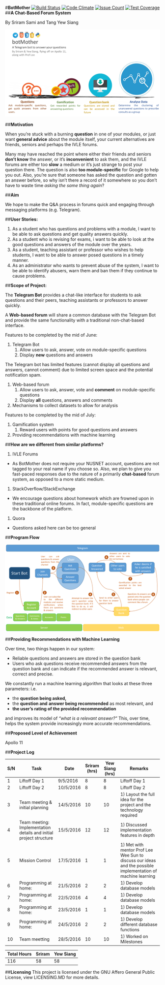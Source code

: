 #**BotMother**
[![Build Status](https://travis-ci.org/yewsiang/botmother.svg?branch=master)](https://travis-ci.org/yewsiang/botmother)
[![Code Climate](https://codeclimate.com/github/yewsiang/botmother/badges/gpa.svg)](https://codeclimate.com/github/yewsiang/botmother)
[![Issue Count](https://codeclimate.com/github/yewsiang/botmother/badges/issue_count.svg)](https://codeclimate.com/github/yewsiang/botmother)
[![Test Coverage](https://codeclimate.com/github/yewsiang/botmother/badges/coverage.svg)](https://codeclimate.com/github/yewsiang/botmother/coverage)
##**A Chat-Based Forum System**

By Sriram Sami and Tang Yew Siang

![orbital_slide.png](assets/orbital_slide.png)

##**Motivation**

When you’re stuck with a burning **question** in one of your modules, or just want **general advice** about the module itself, your current alternatives are friends, seniors and perhaps the IVLE forums.

Many may have reached the point where either their friends and seniors **don’t know** the answer, or it’s **inconvenient** to ask them, and the IVLE forums are either too **slow** a medium or it’s just strange to post your question there. The question is also **too module-specific** for Google to help you out. Also, you’re sure that someone has asked the question and gotten an answer before, so why isn’t there a record of it somewhere so you don’t have to waste time _asking the same thing again_?

##**Aim**

We hope to make the Q&A process in forums quick and engaging through messaging platforms (e.g. Telegram).

##**User Stories:**

1.  As a student who has questions and problems with a module, I want to be able to ask questions and get quality answers quickly.
2.  As a student who is revising for exams, i want to be able to look at the good questions and answers of the module over the years.
3.  As a student, teaching assistant or professor who wishes to help students, I want to be able to answer posed questions in a timely manner.
4.  As an administrator who wants to prevent abuse of the system, I want to be able to identify abusers, warn them and ban them if they continue to cause problems.

##**Scope of Project:**

The **Telegram Bot** provides a chat-like interface for students to ask questions and their peers, teaching assistants or professors to answer quickly.

A **Web-based forum** will share a common database with the Telegram Bot and provide the same functionality with a traditional non-chat-based interface.

Features to be completed by the mid of June:

1.  Telegram Bot
    1.  Allow users to ask, answer, vote on module-specific questions
    2.  Display **new** questions and answers

The Telegram bot has limited features (cannot display all questions and answers, cannot comment) due to limited screen space and the potential notification spam.

1.  Web-based forum
    1.  Allow users to ask, answer, vote and **comment** on module-specific questions
    2.  Display **all** questions, answers and comments
2.  Mechanisms to collect datasets to allow for analysis

Features to be completed by the mid of July:

1.  Gamification system
    1.  Reward users with points for good questions and answers
2.  Providing recommendations with machine learning

##**How are we different from similar platforms?**

1.  IVLE Forums

*   As BotMother does not require your NUSNET account, questions are not tagged to your real name if you choose so. Also, we plan to give you fast-paced responses due to the nature of a primarily **chat-based** forum system, as opposed to a more static medium.

1.  StackOverflow/StackExchange

*   We encourage questions about homework which are frowned upon in these traditional online forums. In fact, module-specific questions are the backbone of the platform.

1.  Quora

*   Questions asked here can be too general

##**Program Flow**

![workflow.png](assets/workflow.png)

##**Providing Recommendations with Machine Learning**

Over time, two things happen in our system:

*   Reliable questions and answers are stored in the question bank
*   Users who ask questions receive recommended answers from the question bank and can indicate if the recommended answer is relevant, correct and precise.

We constantly run a machine learning algorithm that looks at these three parameters: i.e.

*   the **question being asked,**
*   the **question and** **answer being recommended** as most relevant, and
*   **the user’s rating of the provided recommendation**

and improves its model of _“what is a relevant answer?”_ This, over time, helps the system provide increasingly more accurate recommendations.

##**Proposed Level of Achievement**

Apollo 11

##**Project Log**

| S/N | Task | Date | Sriram (hrs) | Yew Siang (hrs) | Remarks |
| --- | --- | --- | --- | --- | --- |
| 1 | Liftoff Day 1 | 9/5/2016 | 8 | 8 | Liftoff Day 1 |
| 2 | Liftoff Day 2 | 10/5/2016 | 8 | 8 | Liftoff Day 2 |
| 3 | Team meeting & initial planning | 14/5/2016 | 10 | 10 | 1) Layout the full idea for the project and the technology required |
| 4 | Team meeting: Implementation details and initial project structure | 15/5/2016 | 12 | 12 | 1) Discussed implementation features in depth |
| 5 | Mission Control | 17/5/2016 | 1 | 1 | 1) Met with mentor Prof Lee Wee Sun to discuss our ideas and the possible implementation of machine learning |
| 6 | Programming at home: | 21/5/2016 | 2 | 2 | 1) Develop database models |
| 7 | Programming at home: | 22/5/2016 | 4 | 4 | 1) Develop database models |
| 8 | Programming at home: | 23/5/2016 | 1 | 1 | 1) Develop database models |
| 9 | Programming at home: | 24/5/2016 | 2 | 2 | 1) Develop different database functions |
| 10 | Team meetting | 28/5/2016 | 10 | 10 | 1) Worked on Milestones |

| Total Hours | Sriram | Yew Siang |
| --- | --- | --- |
| 116 | 58 | 58 |

##**Licensing**
This project is licensed under the GNU Affero General Public License, view LICENSING.MD
for more details.

